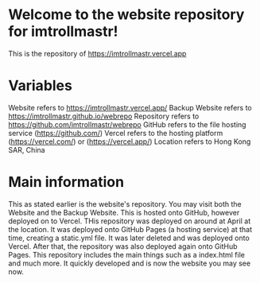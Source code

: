 # Welcome to the website repository for imtrollmastr!
This is the repository of https://imtrollmastr.vercel.app
# Variables
Website refers to https://imtrollmastr.vercel.app/
Backup Website refers to https://imtrollmastr.github.io/webrepo
Repository refers to https://github.com/imtrollmastr/webrepo
GitHub refers to the file hosting service (https://github.com/)
Vercel refers to the hosting platform (https://vercel.com/) or (https://vercel.app/)
Location refers to Hong Kong SAR, China
# Main information
This as stated earlier is the website's repository. You may visit both the Website and the Backup Website. This is hosted onto GitHub, however deployed on to Vercel. THis repository was deployed on around at April at the location. It was deployed onto GitHub Pages (a hosting service) at that time, creating a static.yml file. It was later deleted and was deployed onto Vercel. After that, the repository was also deployed again onto GitHub Pages. This repository includes the main things such as a index.html file and much more. It quickly developed and is now the website you may see now.
